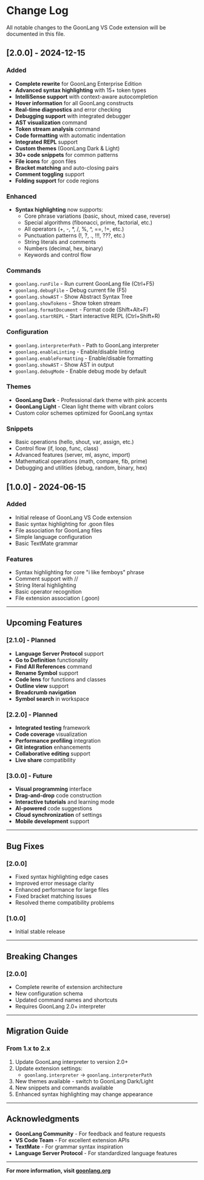 # Change Log

All notable changes to the GoonLang VS Code extension will be documented in this file.

## [2.0.0] - 2024-12-15

### Added
- **Complete rewrite** for GoonLang Enterprise Edition
- **Advanced syntax highlighting** with 15+ token types
- **IntelliSense support** with context-aware autocompletion
- **Hover information** for all GoonLang constructs
- **Real-time diagnostics** and error checking
- **Debugging support** with integrated debugger
- **AST visualization** command
- **Token stream analysis** command
- **Code formatting** with automatic indentation
- **Integrated REPL** support
- **Custom themes** (GoonLang Dark & Light)
- **30+ code snippets** for common patterns
- **File icons** for .goon files
- **Bracket matching** and auto-closing pairs
- **Comment toggling** support
- **Folding support** for code regions

### Enhanced
- **Syntax highlighting** now supports:
  - Core phrase variations (basic, shout, mixed case, reverse)
  - Special algorithms (fibonacci, prime, factorial, etc.)
  - All operators (+, -, *, /, %, ^, ==, !=, etc.)
  - Punctuation patterns (!, ?, ., !!!, ???, etc.)
  - String literals and comments
  - Numbers (decimal, hex, binary)
  - Keywords and control flow

### Commands
- `goonlang.runFile` - Run current GoonLang file (Ctrl+F5)
- `goonlang.debugFile` - Debug current file (F5)
- `goonlang.showAST` - Show Abstract Syntax Tree
- `goonlang.showTokens` - Show token stream
- `goonlang.formatDocument` - Format code (Shift+Alt+F)
- `goonlang.startREPL` - Start interactive REPL (Ctrl+Shift+R)

### Configuration
- `goonlang.interpreterPath` - Path to GoonLang interpreter
- `goonlang.enableLinting` - Enable/disable linting
- `goonlang.enableFormatting` - Enable/disable formatting
- `goonlang.showAST` - Show AST in output
- `goonlang.debugMode` - Enable debug mode by default

### Themes
- **GoonLang Dark** - Professional dark theme with pink accents
- **GoonLang Light** - Clean light theme with vibrant colors
- Custom color schemes optimized for GoonLang syntax

### Snippets
- Basic operations (hello, shout, var, assign, etc.)
- Control flow (if, loop, func, class)
- Advanced features (server, ml, async, import)
- Mathematical operations (math, compare, fib, prime)
- Debugging and utilities (debug, random, binary, hex)

## [1.0.0] - 2024-06-15

### Added
- Initial release of GoonLang VS Code extension
- Basic syntax highlighting for .goon files
- File association for GoonLang files
- Simple language configuration
- Basic TextMate grammar

### Features
- Syntax highlighting for core "i like femboys" phrase
- Comment support with //
- String literal highlighting
- Basic operator recognition
- File extension association (.goon)

---

## Upcoming Features

### [2.1.0] - Planned
- **Language Server Protocol** support
- **Go to Definition** functionality
- **Find All References** command
- **Rename Symbol** support
- **Code lens** for functions and classes
- **Outline view** support
- **Breadcrumb navigation**
- **Symbol search** in workspace

### [2.2.0] - Planned
- **Integrated testing** framework
- **Code coverage** visualization
- **Performance profiling** integration
- **Git integration** enhancements
- **Collaborative editing** support
- **Live share** compatibility

### [3.0.0] - Future
- **Visual programming** interface
- **Drag-and-drop** code construction
- **Interactive tutorials** and learning mode
- **AI-powered** code suggestions
- **Cloud synchronization** of settings
- **Mobile development** support

---

## Bug Fixes

### [2.0.0]
- Fixed syntax highlighting edge cases
- Improved error message clarity
- Enhanced performance for large files
- Fixed bracket matching issues
- Resolved theme compatibility problems

### [1.0.0]
- Initial stable release

---

## Breaking Changes

### [2.0.0]
- Complete rewrite of extension architecture
- New configuration schema
- Updated command names and shortcuts
- Requires GoonLang 2.0+ interpreter

---

## Migration Guide

### From 1.x to 2.x
1. Update GoonLang interpreter to version 2.0+
2. Update extension settings:
   - `goonlang.interpreter` → `goonlang.interpreterPath`
3. New themes available - switch to GoonLang Dark/Light
4. New snippets and commands available
5. Enhanced syntax highlighting may change appearance

---

## Acknowledgments

- **GoonLang Community** - For feedback and feature requests
- **VS Code Team** - For excellent extension APIs
- **TextMate** - For grammar syntax inspiration
- **Language Server Protocol** - For standardized language features

---

**For more information, visit [goonlang.org](https://goonlang.org)**
